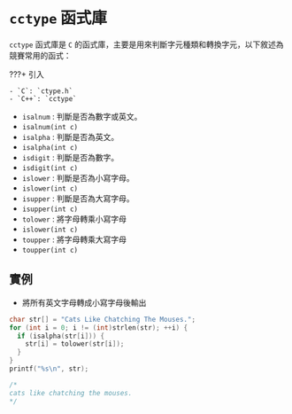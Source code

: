 #  `cctype` 函式庫

 `cctype` 函式庫是 `C` 的函式庫，主要是用來判斷字元種類和轉換字元，以下敘述為競賽常用的函式：

???+ 引入

    - `C`: `ctype.h`
    - `C++`: `cctype`

-  `isalnum` : 判斷是否為數字或英文。
-  `isalnum(int c)` 
-  `isalpha` : 判斷是否為英文。
-  `isalpha(int c)` 
-  `isdigit` : 判斷是否為數字。
-  `isdigit(int c)` 
-  `islower` : 判斷是否為小寫字母。
-  `islower(int c)` 
-  `isupper` : 判斷是否為大寫字母。
-  `isupper(int c)` 
-  `tolower` : 將字母轉乘小寫字母
-  `islower(int c)` 
-  `toupper` : 將字母轉乘大寫字母
-  `toupper(int c)` 

## 實例

- 將所有英文字母轉成小寫字母後輸出

```cpp
char str[] = "Cats Like Chatching The Mouses.";
for (int i = 0; i != (int)strlen(str); ++i) {
  if (isalpha(str[i])) {
    str[i] = tolower(str[i]);
  }
}
printf("%s\n", str);

/*
cats like chatching the mouses.
*/
```

[^1]:  [cctype 函式庫 in cplusplus](http://www.cplusplus.com/reference/cctype/) 
